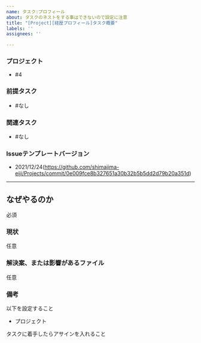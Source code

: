 ```yaml
---
name: タスク:プロフィール
about: タスクのネストをする事はできないので設定に注意
title: "[Project][経歴プロフィール]タスク概要"
labels: ''
assignees: ''

---
```


### プロジェクト
- #4

### 前提タスク
- #なし

### 関連タスク
- #なし

### Issueテンプレートバージョン
- 2021/12/24(https://github.com/shimajima-eiji/Projects/commit/0e009fce8b327651a30b32b5b5dd2d79b20a351d)

---

## なぜやるのか
必須

### 現状
任意

### 解決案、または影響があるファイル
任意

### 備考
以下を設定すること

- プロジェクト

タスクに着手したらアサインを入れること
